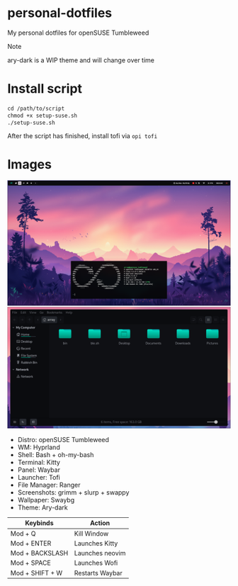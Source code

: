 # personal-dotfiles
 My personal dotfiles for openSUSE Tumbleweed

> [!NOTE]
> ary-dark is a WIP theme and will change over time

# Install script
```
cd /path/to/script
chmod +x setup-suse.sh
./setup-suse.sh
```
After the script has finished, install tofi via `opi tofi`

# Images
![alt text](assets/overview.png?raw=true)
![alt text](assets/ary-dark.png?raw=true)

 - Distro: openSUSE Tumbleweed
 - WM: Hyprland
 - Shell: Bash + oh-my-bash
 - Terminal: Kitty
 - Panel: Waybar
 - Launcher: Tofi
 - File Manager: Ranger
 - Screenshots: grimm + slurp + swappy
 - Wallpaper: Swaybg
 - Theme: Ary-dark

| Keybinds  | Action |
| ------------- | ------------- |
| Mod + Q  | Kill Window |
| Mod + ENTER  | Launches Kitty |
| Mod + BACKSLASH | Launches neovim  |
| Mod + SPACE  | Launches Wofi |
| Mod + SHIFT + W  | Restarts Waybar|

